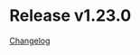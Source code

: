 # Release v1.23.0
[Changelog](https://github.com/opentelekomcloud/terraform-provider-opentelekomcloud/blob/devel/CHANGELOG.md#1230-february-17-2021)